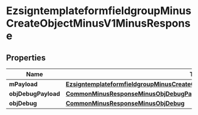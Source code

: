 
# EzsigntemplateformfieldgroupMinusCreateObjectMinusV1MinusResponse

## Properties
Name | Type | Description | Notes
------------ | ------------- | ------------- | -------------
**mPayload** | [**EzsigntemplateformfieldgroupMinusCreateObjectMinusV1MinusResponseMinusMPayload**](EzsigntemplateformfieldgroupMinusCreateObjectMinusV1MinusResponseMinusMPayload.md) |  | 
**objDebugPayload** | [**CommonMinusResponseMinusObjDebugPayload**](CommonMinusResponseMinusObjDebugPayload.md) |  |  [optional]
**objDebug** | [**CommonMinusResponseMinusObjDebug**](CommonMinusResponseMinusObjDebug.md) |  |  [optional]



